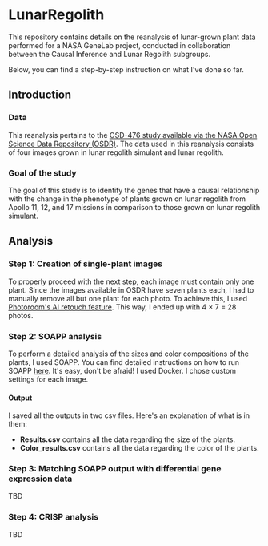 # LunarRegolith
This repository contains details on the reanalysis of lunar-grown plant data performed for a NASA GeneLab project, conducted in collaboration between the Causal Inference and Lunar Regolith subgroups. 

Below, you can find a step-by-step instruction on what I've done so far.

## Introduction

### Data

This reanalysis pertains to the [OSD-476 study available via the NASA Open Science Data Repository (OSDR)](https://osdr.nasa.gov/bio/repo/data/studies/OSD-476). The data used in this reanalysis consists of four images grown in lunar regolith simulant and lunar regolith. 

### Goal of the study

The goal of this study is to identify the genes that have a causal relationship with the change in the phenotype of plants grown on lunar regolith from Apollo 11, 12, and 17 missions in comparison to those grown on lunar regolith simulant. 

## Analysis

### Step 1: Creation of single-plant images

To properly proceed with the next step, each image must contain only one plant. Since the images available in OSDR have seven plants each, I had to manually remove all but one plant for each photo. To achieve this, I used [Photoroom's AI retouch feature](https://www.photoroom.com/tools/remove-object-from-photo). This way, I ended up with 4 × 7 = 28 photos. 

### Step 2: SOAPP analysis

To perform a detailed analysis of the sizes and color compositions of the plants, I used SOAPP. You can find detailed instructions on how to run SOAPP [here](https://github.com/lvbauer/soapp-tutorial/blob/main/soapp-guide.md). It's easy, don't be afraid! I used Docker. I chose custom settings for each image. 

#### Output 

I saved all the outputs in two csv files. Here's an explanation of what is in them:
* **Results.csv** contains all the data regarding the size of the plants.
* **Color_results.csv** contains all the data regarding the color of the plants.

### Step 3: Matching SOAPP output with differential gene expression data

TBD

### Step 4: CRISP analysis 

TBD


